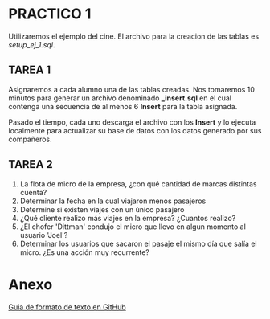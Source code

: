 # PRACTICO 1

Utilizaremos el ejemplo del cine. El archivo para la creacion de las tablas es _setup\_ej\_1.sql_.

## TAREA 1

Asignaremos a cada alumno una de las tablas creadas. Nos tomaremos 10 minutos para generar un archivo denominado **_<tabla>_\_insert.sql** en el cual contenga una secuencia de al menos 6 **Insert** para la tabla asignada.

Pasado el tiempo, cada uno descarga el archivo con los **Insert** y lo ejecuta localmente para actualizar su base de datos con los datos generado por sus compañeros.

## TAREA 2
1. La flota de micro de la empresa, ¿con qué cantidad de marcas distintas cuenta?
1. Determinar la fecha en la cual viajaron menos pasajeros
1. Determine si existen viajes con un único pasajero
1. ¿Qué cliente realizo más viajes en la empresa? ¿Cuantos realizo?
1. ¿El chofer 'Dittman' condujo el micro que llevo en algun momento al usuario 'Joel'?
1. Determinar los usuarios que sacaron el pasaje el mismo día que salía el micro. ¿Es una acción muy recurrente?


# Anexo
[Guia de formato de texto en GitHub](https://help.github.com/articles/basic-writing-and-formatting-syntax/)